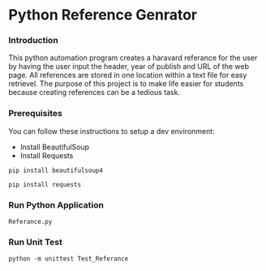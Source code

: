 # Python Reference Genrator

### Introduction
This python automation program creates a haravard referance for the user by having the user input the header, year of publish and URL of the web page. All references are stored in one location within a text file for easy retrievel. The purpose of this project is to make life easier for students because creating references can be a tedious task.

### Prerequisites

You can follow these instructions to setup a dev environment:

- Install BeautifulSoup
- Install Requests
  
```
pip install beautifulsoup4
```

```
pip install requests
```

### Run Python Application
```
Referance.py
```

### Run Unit Test
```
python -m unittest Test_Referance
```
